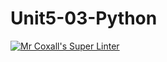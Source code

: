 # Unit5-03-Python
[![Mr Coxall's Super Linter](https://github.com/ICS3UC-Programming-ChanellaK/Unit5-03-Python/workflows/Mr%20Coxall's%20Super%20Linter/badge.svg)](https://github.com/ICS3UC-Programming-ChanellaK/Unit5-03-Python/actions/)
